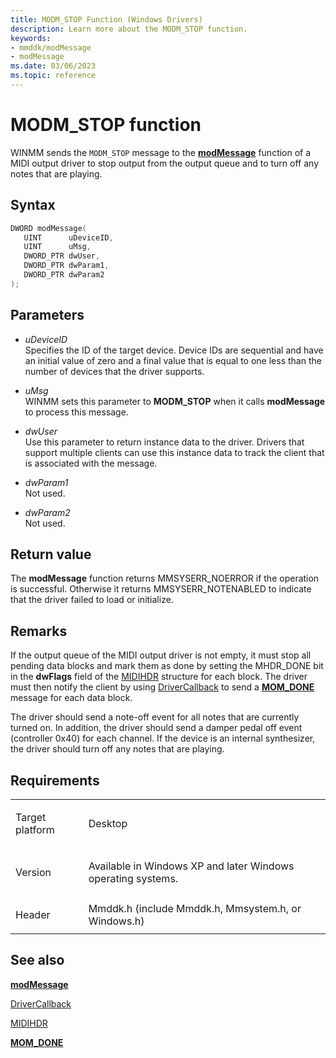 ```yaml
---
title: MODM_STOP Function (Windows Drivers)
description: Learn more about the MODM_STOP function.
keywords:
- mmddk/modMessage
- modMessage
ms.date: 03/06/2023
ms.topic: reference
---
```


# MODM\_STOP function

WINMM sends the `MODM_STOP` message to the [**modMessage**](mod-message.md) function of a MIDI output driver to stop output from the output queue and to turn off any notes that are playing.

## Syntax

``` c++
DWORD modMessage(
   UINT      uDeviceID,
   UINT      uMsg,
   DWORD_PTR dwUser,
   DWORD_PTR dwParam1,
   DWORD_PTR dwParam2
);
```

## Parameters

- *uDeviceID*  
  Specifies the ID of the target device. Device IDs are sequential and have an initial value of zero and a final value that is equal to one less than the number of devices that the driver supports.

- *uMsg*  
  WINMM sets this parameter to **MODM\_STOP** when it calls **modMessage** to process this message.

- *dwUser*  
  Use this parameter to return instance data to the driver. Drivers that support multiple clients can use this instance data to track the client that is associated with the message.

- *dwParam1*  
  Not used.

- *dwParam2*  
  Not used.

## Return value

The **modMessage** function returns MMSYSERR\_NOERROR if the operation is successful. Otherwise it returns MMSYSERR\_NOTENABLED to indicate that the driver failed to load or initialize.

## Remarks

If the output queue of the MIDI output driver is not empty, it must stop all pending data blocks and mark them as done by setting the MHDR\_DONE bit in the **dwFlags** field of the [MIDIHDR](/windows/win32/api/mmeapi/ns-mmeapi-midihdr) structure for each block. The driver must then notify the client by using [DriverCallback](/windows/win32/api/mmiscapi/nf-mmiscapi-drivercallback) to send a [**MOM\_DONE**](mom-done.md) message for each data block.

The driver should send a note-off event for all notes that are currently turned on. In addition, the driver should send a damper pedal off event (controller 0x40) for each channel. If the device is an internal synthesizer, the driver should turn off any notes that are playing.

## Requirements

<table>
<tbody>
<tr class="odd">
<td><p>Target platform</p></td>
<td>Desktop</td>
</tr>
<tr class="even">
<td><p>Version</p></td>
<td><p>Available in Windows XP and later Windows operating systems.</p></td>
</tr>
<tr class="odd">
<td><p>Header</p></td>
<td>Mmddk.h (include Mmddk.h, Mmsystem.h, or Windows.h)</td>
</tr>
</tbody>
</table>

## See also

[**modMessage**](mod-message.md)

[DriverCallback](/windows/win32/api/mmiscapi/nf-mmiscapi-drivercallback)

[MIDIHDR](/windows/win32/api/mmeapi/ns-mmeapi-midihdr)

[**MOM\_DONE**](mom-done.md)
